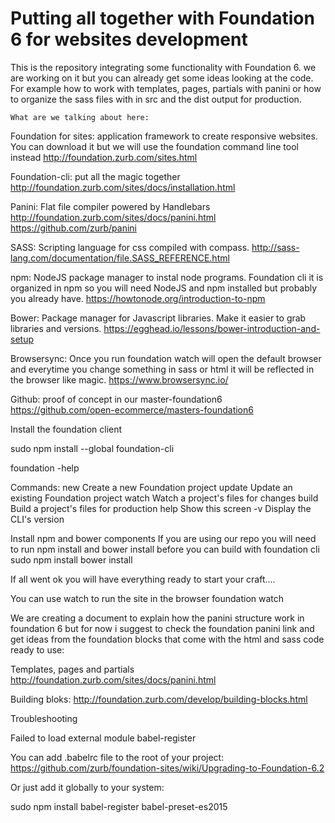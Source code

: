 # Putting all together with Foundation 6 for websites development
This is the repository integrating some functionality with Foundation 6.
we are working on it but you can already get some ideas looking at the code.
For example how to work with templates, pages, partials with panini or how to organize the sass files with in src and the dist output for production.


`What are we talking about here:`

Foundation for sites: application framework to create responsive websites. You can download it but we will use the foundation command line tool instead
http://foundation.zurb.com/sites.html

Foundation-cli: put all the magic together
http://foundation.zurb.com/sites/docs/installation.html

Panini: Flat file compiler powered by Handlebars
http://foundation.zurb.com/sites/docs/panini.html
https://github.com/zurb/panini

SASS: Scripting language for css compiled with compass.
http://sass-lang.com/documentation/file.SASS_REFERENCE.html

npm: NodeJS package manager to instal node programs.  Foundation cli it is organized in npm so you will need NodeJS and npm installed but probably you already have.
https://howtonode.org/introduction-to-npm

Bower: Package manager for Javascript libraries. Make it easier to grab libraries and versions.
https://egghead.io/lessons/bower-introduction-and-setup

Browsersync: Once you run foundation watch will open the default browser and everytime you change something in sass or html it will be reflected in the browser like magic.
https://www.browsersync.io/

Github: proof of concept in our master-foundation6
https://github.com/open-ecommerce/masters-foundation6



Install the foundation client

sudo npm install --global foundation-cli



foundation -help

Commands:
  new       Create a new Foundation project
  update    Update an existing Foundation project
  watch     Watch a project's files for changes
  build     Build a project's files for production
  help      Show this screen
  -v        Display the CLI's version




Install npm and bower components
If you are using our repo you will need to run npm install and bower install before you can build with foundation cli
sudo npm install
bower install



If all went ok you will have everything ready to start your craft….

You can use watch to run the site in the browser
foundation watch


We are creating a document to explain how the panini structure work in foundation 6 but for now i suggest to check the foundation panini link and get ideas from the foundation blocks that come with the html and sass code ready to use:

Templates, pages and partials
http://foundation.zurb.com/sites/docs/panini.html

Building bloks:
http://foundation.zurb.com/develop/building-blocks.html



Troubleshooting

Failed to load external module babel-register

You can add .babelrc file to the root of your project:
https://github.com/zurb/foundation-sites/wiki/Upgrading-to-Foundation-6.2

Or just add it globally to your system:

sudo npm install babel-register babel-preset-es2015
